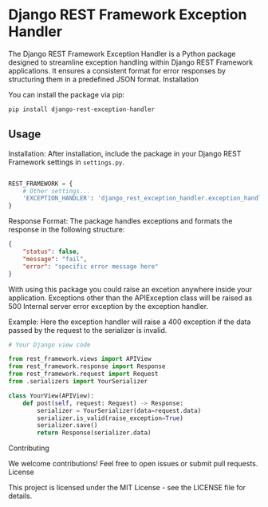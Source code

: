 # Django REST Framework Exception Handler

The Django REST Framework Exception Handler is a Python package designed to streamline exception handling within Django REST Framework applications. It ensures a consistent format for error responses by structuring them in a predefined JSON format.
Installation

You can install the package via pip:

```bash
pip install django-rest-exception-handler
```

## Usage

Installation: After installation, include the package in your Django REST Framework settings in `settings.py`.

```python

REST_FRAMEWORK = {
    # Other settings...
    'EXCEPTION_HANDLER': 'django_rest_exception_handler.exception_handlers.exception_handler'
}
```

Response Format: The package handles exceptions and formats the response in the following structure:

```json
{
    "status": false,
    "message": "fail",
    "error": "specific error message here"
}
```

With using this package you could raise an excetion anywhere inside your application. Exceptions other than the APIException class will be raised as 500 Internal server error exception by the exception handler.

Example:
Here the exception handler will raise a 400 exception if the data passed by the request to the serializer is invalid.

```python
# Your Django view code

from rest_framework.views import APIView
from rest_framework.response import Response
from rest_framework.request import Request
from .serializers import YourSerializer

class YourView(APIView):
    def post(self, request: Request) -> Response:
        serializer = YourSerializer(data=request.data)
        serializer.is_valid(raise_exception=True)
        serializer.save()
        return Response(serializer.data)
```

Contributing

We welcome contributions! Feel free to open issues or submit pull requests.
License

This project is licensed under the MIT License - see the LICENSE file for details.